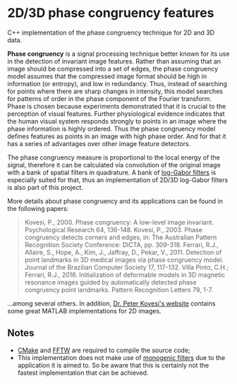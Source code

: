 2D/3D phase congruency features
================
C++ implementation of the phase congruency technique for 2D and 3D data.

**Phase congruency** is a signal processing technique better known for its use in the detection of invariant image features. Rather than assuming that an image should be compressed into a set of edges, the phase congruency model assumes that the compressed image format should be high in information (or entropy), and low in redundancy. Thus, instead of searching for points where there are sharp changes in intensity, this model searches for patterns of order in the phase component of the Fourier transform. Phase is chosen because experiments demonstrated that it is crucial to the perception of visual features. Further physiological evidence indicates that the human visual system responds strongly to points in an image where the phase information is highly ordered. Thus the phase congruency model defines features as points in an image with high phase order. And for that it has a series of advantages over other image feature detectors.

The phase congruency measure is proportional to the local energy of the signal, therefore it can be calculated via convolution of the original image with a bank of spatial filters in quadrature. A bank of [log-Gabor filters](https://en.wikipedia.org/wiki/Log_Gabor_filter) is especially suited for that, thus an implementation of 2D/3D log-Gabor filters is also part of this project.

More details about phase congruency and its applications can be found in the following papers:

> Kovesi, P., 2000. Phase congruency: A low-level image invariant. Psychological Research 64, 136-148.
> Kovesi, P., 2003. Phase congruency detects corners and edges, in: The Australian Pattern Recognition Society Conference: DICTA, pp. 309-318.
> Ferrari, R.J., Allaire, S., Hope, A., Kim, J., Jaffray, D., Pekar, V., 2011. Detection of point landmarks in 3D medical images via phase congruency model. Journal of the Brazilian Computer Society 17, 117-132.
> Villa Pinto, C.H.; Ferrari, R.J., 2016. Initialization of deformable models in 3D magnetic resonance images guided by automatically detected phase congruency point landmarks. Pattern Recognition Letters 79, 1-7.

...among several others. In addition, [Dr. Peter Kovesi's website](http://www.peterkovesi.com) contains some great MATLAB implementations for 2D images.

## Notes

- [CMake](https://cmake.org/) and [FFTW](http://www.fftw.org/) are required to compile the source code;
- This implementation does not make use of [monogenic filters](https://www.math.ucdavis.edu/~saito/data/phase2/monogenic.pdf) due to the application it is aimed to. So be aware that this is certainly not the fastest implementation that can be achieved.
